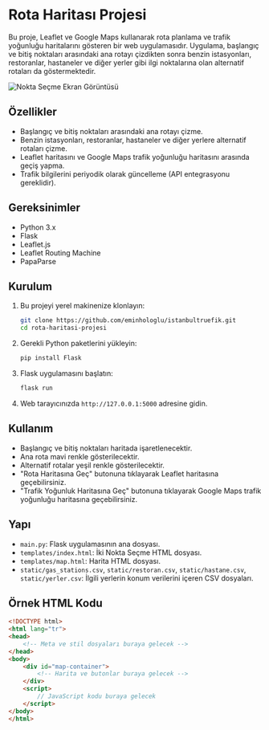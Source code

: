 # Rota Haritası Projesi

Bu proje, Leaflet ve Google Maps kullanarak rota planlama ve trafik yoğunluğu haritalarını gösteren bir web uygulamasıdır. 
Uygulama, başlangıç ve bitiş noktaları arasındaki ana rotayı çizdikten sonra benzin istasyonları, restoranlar, 
hastaneler ve diğer yerler gibi ilgi noktalarına olan alternatif rotaları da göstermektedir.

![Nokta Seçme Ekran Görüntüsü]([images/rota-haritasi.png](https://i.imgur.com/AMndnTS.png))

## Özellikler

- Başlangıç ve bitiş noktaları arasındaki ana rotayı çizme.
- Benzin istasyonları, restoranlar, hastaneler ve diğer yerlere alternatif rotaları çizme.
- Leaflet haritasını ve Google Maps trafik yoğunluğu haritasını arasında geçiş yapma.
- Trafik bilgilerini periyodik olarak güncelleme (API entegrasyonu gereklidir).

## Gereksinimler

- Python 3.x
- Flask
- Leaflet.js
- Leaflet Routing Machine
- PapaParse

## Kurulum

1. Bu projeyi yerel makinenize klonlayın:
    ```bash
    git clone https://github.com/eminhologlu/istanbultruefik.git
    cd rota-haritasi-projesi
    ```

2. Gerekli Python paketlerini yükleyin:
    ```bash
    pip install Flask
    ```

3. Flask uygulamasını başlatın:
    ```bash
    flask run
    ```

4. Web tarayıcınızda `http://127.0.0.1:5000` adresine gidin.

## Kullanım

- Başlangıç ve bitiş noktaları haritada işaretlenecektir.
- Ana rota mavi renkle gösterilecektir.
- Alternatif rotalar yeşil renkle gösterilecektir.
- "Rota Haritasına Geç" butonuna tıklayarak Leaflet haritasına geçebilirsiniz.
- "Trafik Yoğunluk Haritasına Geç" butonuna tıklayarak Google Maps trafik yoğunluğu haritasına geçebilirsiniz.

## Yapı

- `main.py`: Flask uygulamasının ana dosyası.
- `templates/index.html`: İki Nokta Seçme HTML dosyası.
- `templates/map.html`: Harita HTML dosyası.
- `static/gas_stations.csv`, `static/restoran.csv`, `static/hastane.csv`, `static/yerler.csv`: İlgili yerlerin konum verilerini içeren CSV dosyaları.

## Örnek HTML Kodu

```html
<!DOCTYPE html>
<html lang="tr">
<head>
    <!-- Meta ve stil dosyaları buraya gelecek -->
</head>
<body>
    <div id="map-container">
        <!-- Harita ve butonlar buraya gelecek -->
    </div>
    <script>
        // JavaScript kodu buraya gelecek
    </script>
</body>
</html>
